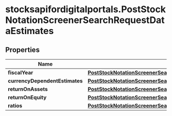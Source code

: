 # stocksapifordigitalportals.PostStockNotationScreenerSearchRequestDataEstimates

## Properties

Name | Type | Description | Notes
------------ | ------------- | ------------- | -------------
**fiscalYear** | [**PostStockNotationScreenerSearchRequestDataFiscalYear1**](PostStockNotationScreenerSearchRequestDataFiscalYear1.md) |  | 
**currencyDependentEstimates** | [**PostStockNotationScreenerSearchRequestDataCurrencyDependentEstimates**](PostStockNotationScreenerSearchRequestDataCurrencyDependentEstimates.md) |  | [optional] 
**returnOnAssets** | [**PostStockNotationScreenerSearchRequestDataReturnOnAssets1**](PostStockNotationScreenerSearchRequestDataReturnOnAssets1.md) |  | [optional] 
**returnOnEquity** | [**PostStockNotationScreenerSearchRequestDataReturnOnEquity1**](PostStockNotationScreenerSearchRequestDataReturnOnEquity1.md) |  | [optional] 
**ratios** | [**PostStockNotationScreenerSearchRequestDataRatios1**](PostStockNotationScreenerSearchRequestDataRatios1.md) |  | [optional] 


